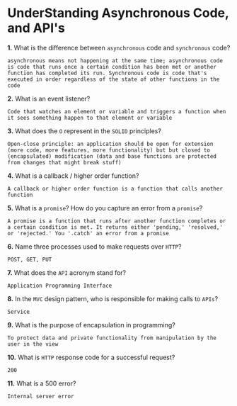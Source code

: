 # UnderStanding Asynchronous Code, and API's

**1.** What is the difference between `asynchronous` code and `synchronous` code?
<!-- enter you answer in the space below -->
```
asynchronous means not happening at the same time; asynchronous code is code that runs once a certain condition has been met or another function has completed its run. Synchronous code is code that's executed in order regardless of the state of other functions in the code
```
**2.** What is an event listener?
<!-- enter you answer in the space below -->
```
Code that watches an element or variable and triggers a function when it sees something happen to that element or variable
```
**3.** What does the `O` represent in the `SOLID` principles?
<!-- enter you answer in the space below -->
```
Open-close principle: an application should be open for extension (more code, more features, more functionality) but but closed to (encapsulated) modification (data and base functions are protected from changes that might break stuff)
```
**4.** What is a callback / higher order function?
<!-- enter you answer in the space below -->
```
A callback or higher order function is a function that calls another function
```
**5.** What is a `promise`? How do you capture an error from a `promise`?
<!-- enter you answer in the space below -->
```
A promise is a function that runs after another function completes or a certain condition is met. It returns either 'pending,' 'resolved,' or 'rejected.' You '.catch' an error from a promise
```
**6.** Name three processes used to make requests over `HTTP`?
<!-- enter you answer in the space below -->
```
POST, GET, PUT
```
**7.** What does the `API` acronym stand for?
<!-- enter you answer in the space below -->
```
Application Programming Interface
```
**8.** In the `MVC` design pattern, who is responsible for making calls to `APIs`?
<!-- enter you answer in the space below -->
```
Service
```
**9.** What is the purpose of encapsulation in programming?
<!-- enter you answer in the space below -->
```
To protect data and private functionality from manipulation by the user in the view
```
**10.** What is `HTTP` response code for a successful request?
<!-- enter you answer in the space below -->
```
200
```
**11.** What is a 500 error?
<!-- enter you answer in the space below -->
```
Internal server error
```
